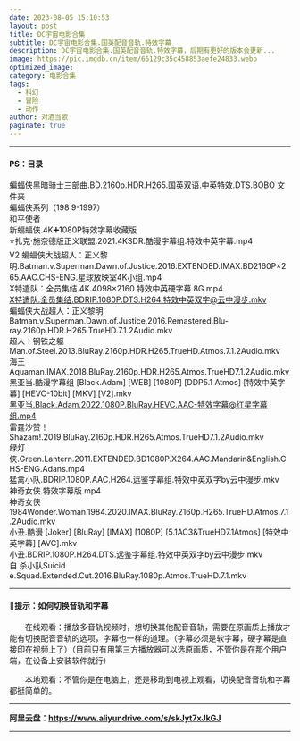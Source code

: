 ```yaml
---
date: 2023-08-05 15:10:53
layout: post
title: DC宇宙电影合集
subtitle: DC宇宙电影合集.国英配音音轨.特效字幕
description: DC宇宙电影合集.国英配音音轨.特效字幕，后期有更好的版本会更新...
image: https://pic.imgdb.cn/item/65129c35c458853aefe24833.webp
optimized_image: 
category: 电影合集
tags:
  - 科幻
  - 冒险
  - 动作
author: 对酒当歌
paginate: true
---
```



---

#### PS：目录

蝙蝠侠黑暗骑士三部曲.BD.2160p.HDR.H265.国英双语.中英特效.DTS.BOBO 文件夹  
蝙蝠侠系列（198 9-1997）  
和平使者  
新蝙蝠侠.4K➕1080P特效字幕收藏版  
⭐扎克·施奈德版正义联盟.2021.4KSDR.酷漫字幕组.特效中英字幕.mp4  
V2 蝙蝠侠大战超人：正义黎明.Batman.v.Superman.Dawn.of.Justice.2016.EXTENDED.IMAX.BD2160P×265.AAC.CHS-ENG.星球放映室4K小组.mp4  
X特遣队：全员集结.4K.4098×2160.特效中英硬字幕.8G.mp4  
X特遣队.全员集结.BDRIP.1080P.DTS.H264.特效中英双字@云中漫步.mkv  
蝙蝠侠大战超人：正义黎明Batman.v.Superman.Dawn.of.Justice.2016.Remastered.Blu-ray.2160p.HDR.H265.TrueHD.7.1.2Audio.mkv  
超人：钢铁之躯Man.of.Steel.2013.BluRay.2160p.HDR.H265.TrueHD.Atmos.7.1.2Audio.mkv  
海王Aquaman.IMAX.2018.BluRay.2160p.HDR.H265.Atmos.TrueHD7.1.2Audio.mkv  
黑亚当.酷漫字幕组 [Black.Adam] [WEB] [1080P] [DDP5.1 Atmos] [特效中英字幕] [HEVC-10bit] [MKV] [V2].mkv  
黑亚当.Black.Adam.2022.1080P.BluRay.HEVC.AAC-特效字幕@红星字幕组.mp4  
雷霆沙赞！Shazam!.2019.BluRay.2160p.HDR.H265.Atmos.TrueHD7.1.2Audio.mkv  
绿灯侠.Green.Lantern.2011.EXTENDED.BD1080P.X264.AAC.Mandarin&English.CHS-ENG.Adans.mp4  
猛禽小队.BDRIP.1080P.AAC.H264.远鉴字幕组.特效中英双字by云中漫步.mkv  
神奇女侠.特效字幕版.mp4  
神奇女侠1984Wonder.Woman.1984.2020.IMAX.BluRay.2160p.H265.TrueHD.Atmos.7.1.2Audio.mkv  
小丑.酷漫 [Joker] [BluRay] [IMAX] [1080P] [5.1AC3&TrueHD7.1Atmos] [特效中英字幕] [AVC].mkv  
小丑.BDRIP.1080P.H264.DTS.远鉴字幕组.特效中英双字by云中漫步.mkv  
自 杀小队Suicid e.Squad.Extended.Cut.2016.BluRay.1080p.Atmos.TrueHD.7.1.mkv  

---

#### 🔔提示：如何切换音轨和字幕

　　在线观看：播放多音轨视频时，想切换其他配音音轨，需要在原画质上播放才能有切换配音音轨的选项，字幕也一样的道理。（字幕必须是软字幕，硬字幕是直接印在视频上了）（目前只有用第三方播放器可以选原画质，不管你是在那个用户端，在设备上安装软件就行）

　　本地观看：不管你是在电脑上，还是移动到电视上观看，切换配音音轨和字幕都挺简单的。

---

**阿里云盘：<https://www.aliyundrive.com/s/skJyt7xJkGJ>**

---

